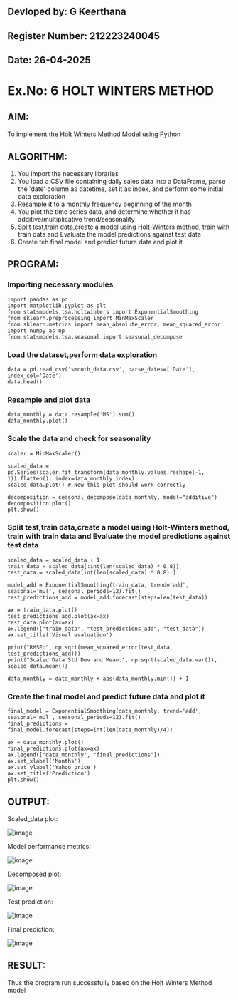 ## Devloped by: G Keerthana
## Register Number: 212223240045
## Date: 26-04-2025
# Ex.No: 6 HOLT WINTERS METHOD
## AIM:
To implement the Holt Winters Method Model using Python

## ALGORITHM:
1. You import the necessary libraries
2. You load a CSV file containing daily sales data into a DataFrame, parse the 'date' column as
datetime, set it as index, and perform some initial data exploration
3. Resample it to a monthly frequency beginning of the month
4. You plot the time series data, and determine whether it has additive/multiplicative
trend/seasonality
5. Split test,train data,create a model using Holt-Winters method, train with train data and
Evaluate the model predictions against test data
6. Create teh final model and predict future data and plot it

## PROGRAM:

### Importing necessary modules
```
import pandas as pd
import matplotlib.pyplot as plt
from statsmodels.tsa.holtwinters import ExponentialSmoothing
from sklearn.preprocessing import MinMaxScaler
from sklearn.metrics import mean_absolute_error, mean_squared_error
import numpy as np
from statsmodels.tsa.seasonal import seasonal_decompose
```
 ### Load the dataset,perform data exploration
```
data = pd.read_csv('smooth_data.csv', parse_dates=['Date'], index_col='Date')
data.head()
```
### Resample and plot data
```
data_monthly = data.resample('MS').sum()
data_monthly.plot()
```
### Scale the data and check for seasonality
```
scaler = MinMaxScaler()

scaled_data = pd.Series(scaler.fit_transform(data_monthly.values.reshape(-1, 1)).flatten(), index=data_monthly.index)
scaled_data.plot() # Now this plot should work correctly

decomposition = seasonal_decompose(data_monthly, model="additive")
decomposition.plot()
plt.show()
```
### Split test,train data,create a model using Holt-Winters method, train with train data and Evaluate the model predictions against test data
```
scaled_data = scaled_data + 1
train_data = scaled_data[:int(len(scaled_data) * 0.8)]
test_data = scaled_data[int(len(scaled_data) * 0.8):]

model_add = ExponentialSmoothing(train_data, trend='add', seasonal='mul', seasonal_periods=12).fit()
test_predictions_add = model_add.forecast(steps=len(test_data))

ax = train_data.plot()
test_predictions_add.plot(ax=ax)
test_data.plot(ax=ax)
ax.legend(["train_data", "test_predictions_add", "test_data"])
ax.set_title('Visual evaluation')

print("RMSE:", np.sqrt(mean_squared_error(test_data, test_predictions_add)))
print("Scaled Data Std Dev and Mean:", np.sqrt(scaled_data.var()), scaled_data.mean())

data_monthly = data_monthly + abs(data_monthly.min()) + 1 
```
### Create the final model and predict future data and plot it
```
final_model = ExponentialSmoothing(data_monthly, trend='add', seasonal='mul', seasonal_periods=12).fit()
final_predictions = final_model.forecast(steps=int(len(data_monthly)/4))

ax = data_monthly.plot()
final_predictions.plot(ax=ax)
ax.legend(["data_monthly", "final_predictions"])
ax.set_xlabel('Months')
ax.set_ylabel('Yahoo_price')
ax.set_title('Prediction')
plt.show()
```

## OUTPUT:
Scaled_data plot:

![image](https://github.com/user-attachments/assets/42bc62c4-0f3f-41b8-945a-2b9823a223c3)

Model performance metrics:

![image](https://github.com/user-attachments/assets/a5d8d828-706d-4624-be23-6e153d3d69cb)

Decomposed plot:

![image](https://github.com/user-attachments/assets/6a058509-062e-4afb-bb31-1d713c049a44)

Test prediction:

![image](https://github.com/user-attachments/assets/9a837c54-a23e-4302-a3b8-c2bf0b811fed)

Final prediction:

![image](https://github.com/user-attachments/assets/c6fa552e-9a81-4974-9b8c-d868f07e2316)

## RESULT:
Thus the program run successfully based on the Holt Winters Method model




